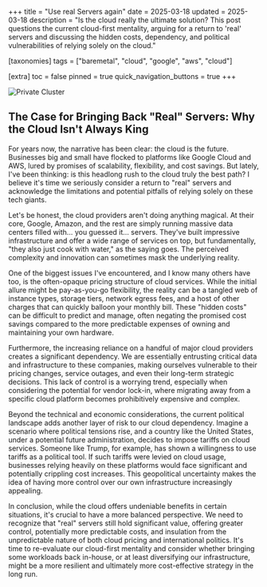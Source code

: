 +++
title = "Use real Servers again"
date = 2025-03-18
updated = 2025-03-18
description = "Is the cloud really the ultimate solution? This post questions the current cloud-first mentality, arguing for a return to 'real' servers and discussing the hidden costs, dependency, and political vulnerabilities of relying solely on the cloud."

[taxonomies]
tags = ["baremetal", "cloud", "google", "aws", "cloud"]

[extra]
toc = false
pinned = true
quick_navigation_buttons = true
+++

![Private Cluster](https://preview.redd.it/k3pj0bjpr7s61.jpg?width=1080&crop=smart&auto=webp&s=8f1cee3bfc17c36c165e9e7dd7d5fafda6c943c6)

## The Case for Bringing Back "Real" Servers: Why the Cloud Isn't Always King

For years now, the narrative has been clear: the cloud is the future. Businesses big and small have flocked to platforms like Google Cloud and AWS, lured by promises of scalability, flexibility, and cost savings. But lately, I've been thinking: is this headlong rush to the cloud truly the best path? I believe it's time we seriously consider a return to "real" servers and acknowledge the limitations and potential pitfalls of relying solely on these tech giants.

Let's be honest, the cloud providers aren't doing anything magical. At their core, Google, Amazon, and the rest are simply running massive data centers filled with… you guessed it… servers. They've built impressive infrastructure and offer a wide range of services on top, but fundamentally, "they also just cook with water," as the saying goes. The perceived complexity and innovation can sometimes mask the underlying reality.

One of the biggest issues I've encountered, and I know many others have too, is the often-opaque pricing structure of cloud services. While the initial allure might be pay-as-you-go flexibility, the reality can be a tangled web of instance types, storage tiers, network egress fees, and a host of other charges that can quickly balloon your monthly bill. These "hidden costs" can be difficult to predict and manage, often negating the promised cost savings compared to the more predictable expenses of owning and maintaining your own hardware.

Furthermore, the increasing reliance on a handful of major cloud providers creates a significant dependency. We are essentially entrusting critical data and infrastructure to these companies, making ourselves vulnerable to their pricing changes, service outages, and even their long-term strategic decisions. This lack of control is a worrying trend, especially when considering the potential for vendor lock-in, where migrating away from a specific cloud platform becomes prohibitively expensive and complex.

Beyond the technical and economic considerations, the current political landscape adds another layer of risk to our cloud dependency. Imagine a scenario where political tensions rise, and a country like the United States, under a potential future administration, decides to impose tariffs on cloud services. Someone like Trump, for example, has shown a willingness to use tariffs as a political tool. If such tariffs were levied on cloud usage, businesses relying heavily on these platforms would face significant and potentially crippling cost increases. This geopolitical uncertainty makes the idea of having more control over our own infrastructure increasingly appealing.

In conclusion, while the cloud offers undeniable benefits in certain situations, it's crucial to have a more balanced perspective. We need to recognize that "real" servers still hold significant value, offering greater control, potentially more predictable costs, and insulation from the unpredictable nature of both cloud pricing and international politics. It's time to re-evaluate our cloud-first mentality and consider whether bringing some workloads back in-house, or at least diversifying our infrastructure, might be a more resilient and ultimately more cost-effective strategy in the long run.
